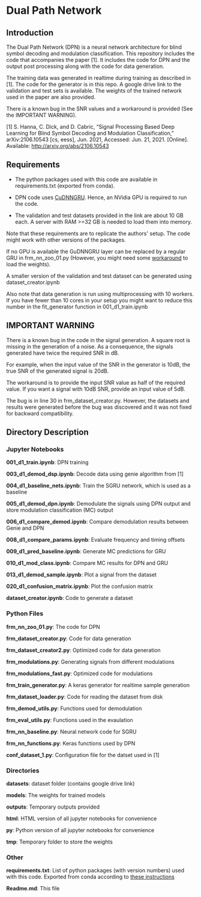 
# Dual Path Network

## Introduction
The Dual Path Network (DPN) is a neural network architecture for blind symbol decoding and modulation classification. This repository includes the code that accompanies the paper  \[1\]. It includes the code for DPN and the output post processing along with the code for data generation.

The training data was generated in realtime during training as described in \[1\].  The code for the generator is in this repo. A google drive link to the validation and test sets is available. The weights of the trained network used in the paper are also provided.

There is a known bug in the SNR values and a workaround is provided (See the IMPORTANT WARNING).

\[1\] S. Hanna, C. Dick, and D. Cabric, “Signal Processing Based Deep Learning for Blind Symbol Decoding and Modulation Classification,” arXiv:2106.10543 \[cs, eess\], Jun. 2021, Accessed: Jun. 21, 2021. \[Online\]. Available: http://arxiv.org/abs/2106.10543

## Requirements

* The python packages used with this code are available in requirements.txt (exported from conda). 

* DPN code uses [CuDNNGRU](https://www.tensorflow.org/api_docs/python/tf/compat/v1/keras/layers/CuDNNGRU). Hence, an NVidia GPU is required to run the code.

* The validation and test datasets provided in the link are about 10 GB each. A server with  RAM >=32 GB is needed to load them into memory.

Note that these requirements are to replicate the authors' setup.  The code might work with other versions of the packages. 

If no GPU is available the GuDNNGRU layer can be replaced by a regular GRU in frm_nn_zoo_01.py (However, you might need some [workaround](https://stackoverflow.com/a/58810760) to load the weights).

A smaller version of the validation and test dataset can be generated using dataset_creator.ipynb

Also note that data generation is run using multiprocessing with 10 workers. If you have fewer than 10 cores in your setup you might want to reduce this number in  the fit_generator function in 001_d1_train.ipynb

## IMPORTANT WARNING

There is a known bug in the code in the signal generation. A square root is missing in the generation of a noise. As a consequence, the signals generated have twice the required SNR in dB.

For example, when the input value of the SNR in the generator is 10dB, the true SNR of the generated signal is 20dB. 

The workaround is to provide the input SNR value as half of the required value. If you want a signal with 10dB SNR, provide an input value of 5dB.

The bug is in line 30 in frm_dataset_creator.py. However, the datasets and results were generated before the bug was discovered and it was not fixed for backward compatibility.

## Directory Description

### Jupyter Notebooks
**001_d1_train.ipynb**: DPN training

**003_d1_demod_dsp.ipynb**: Decode data using genie algorithm from \[1\]

**004_d1_baseline_nets.ipynb**: Train the SGRU network, which is used as a baseline

**005_d1_demod_dpn.ipynb**: Demodulate the signals using DPN output and store modulation classification (MC) output

**006_d1_compare_demod.ipynb**: Compare demodulation results between Genie and DPN

**008_d1_compare_params.ipynb**: Evaluate frequency and timing offsets

**009_d1_pred_baseline.ipynb**: Generate MC predictions for GRU

**010_d1_mod_class.ipynb**: Compare MC results for DPN and GRU

**013_d1_demod_sample.ipynb**: Plot a signal from the dataset

**020_d1_confusion_matrix.ipynb**: Plot the confusion matrix

**dataset_creator.ipynb**: Code to generate a dataset





### Python Files
**frm_nn_zoo_01.py**: The  code for DPN

**frm_dataset_creator.py**: Code for data generation

**frm_dataset_creator2.py**: Optimized code for data generation

**frm_modulations.py**: Generating signals from different modulations

**frm_modulations_fast.py**: Optimized code for modulations

**frm_train_generator.py**: A keras generator for realtime sample generation

**frm_dataset_loader.py**: Code for reading the dataset from disk

**frm_demod_utils.py**: Functions used for demodulation

**frm_eval_utils.py**: Functions used in the evaulation

**frm_nn_baseline.py**: Neural network code for SGRU

**frm_nn_functions.py**: Keras functions used by DPN

**conf_dataset_1.py**: Configuration file for the datset used in [1]

### Directories
**datasets**: dataset folder (contains google drive link)

**models**: The weights for trained models

**outputs**: Temporary outputs provided

**html**: HTML version of all jupyter notebooks for convenience

**py**: Python version of all jupyter notebooks for convenience

**tmp**: Temporary folder to store the weights

### Other

**requirements.txt**: List of python packages (with version numbers) used with this code. Exported from conda according to  [these instructions](https://stackoverflow.com/a/51293330)

**Readme.md**: This file

